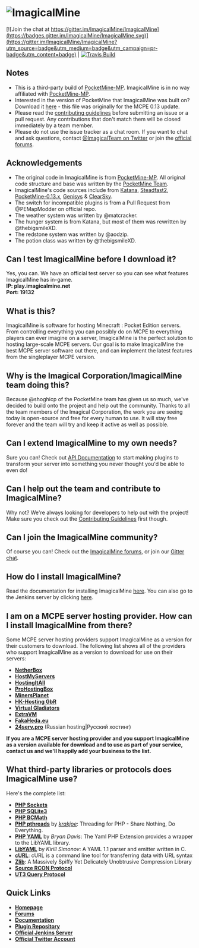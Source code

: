 # ![ImagicalMine](http://i.imgur.com/6Hlm8mn.gif)

[![Join the chat at https://gitter.im/ImagicalMine/ImagicalMine](https://badges.gitter.im/ImagicalMine/ImagicalMine.svg)](https://gitter.im/ImagicalMine/ImagicalMine?utm_source=badge&utm_medium=badge&utm_campaign=pr-badge&utm_content=badge)   |   [![Travis Build](https://travis-ci.org/ImagicalMine/ImagicalMine.svg)](https://travis-ci.org/ImagicalMine/ImagicalMine)

## Notes

- This is a third-party build of [PocketMine-MP](https://github.com/PocketMine/PocketMine-MP). ImagicalMine is in no way affiliated with [PocketMine-MP](https://github.com/PocketMine/PocketMine-MP).
- Interested in the version of PocketMine that ImagicalMine was built on? Download it [here](https://forums.pocketmine.net/threads/make-pocketmine-compatible-with-0-13.12776/#post-130003) - this file was originally for the MCPE 0.13 update.
- Please read the [contributing guidelines](https://github.com/ImagicalMine/ImagicalMine/blob/master/CONTRIBUTING.md) before submitting an issue or a pull request. Any contributions that don't match them will be closed immediately by a team member.
- Please do not use the issue tracker as a chat room. If you want to chat and ask questions, contact [@ImagicalTeam on Twitter](https://twitter.com/ImagicalTeam) or join the [official forums](http://forums.imagicalmine.net).

## Acknowledgements

- The original code in ImagicalMine is from [PocketMine-MP](https://github.com/PocketMine/PocketMine-MP). All original code structure and base was written by the [PocketMine Team](https://github.com/PocketMine).
- ImagicalMine's code sources include from [Katana](https://github.com/Hydreon/Katana), [Steadfast2](https://github.com/Hydreon/Steadfast2), [PocketMine-0.13.x](https://github.com/HmyTeamOrganization/PocketMine-0.13.x), [Genisys](https://github.com/iTXTech/Genisys) & [ClearSky](https://github.com/ClearSkyTeam/ClearSky).
- The switch for incompatible plugins is from a Pull Request from @PEMapModder on official repo.
- The weather system was written by @matcracker.
- The hunger system is from Katana, but most of them was rewritten by @thebigsmileXD.
- The redstone system was written by @aodzip.
- The potion class was written by @thebigsmileXD.

## Can I test ImagicalMine before I download it?

Yes, you can. We have an official test server so you can see what features ImagicalMine has in-game.<br>
**IP: play.imagicalmine.net**<br>
**Port: 19132**

## What is this?

ImagicalMine is software for hosting Minecraft : Pocket Edition servers. From controlling everything you can possibly do on MCPE to everything players can ever imagine on a server, ImagicalMine is the perfect solution to hosting large-scale MCPE servers. Our goal is to make ImagicalMine the best MCPE server software out there, and can implement the latest features from the singleplayer MCPE version.

## Why is the Imagical Corporation/ImagicalMine team doing this?

Because @shoghicp of the PocketMine team has given us so much, we've decided to build onto the project and help out the community. Thanks to all the team members of the Imagical Corporation, the work you are seeing today is open-source and free for every human to use. It will stay free forever and the team will try and keep it active as well as possible.

## Can I extend ImagicalMine to my own needs?

Sure you can! Check out [API Documentation](https://github.com/ImagicalMine/ImagicalMine/wiki/Plugins) to start making plugins to transform your server into something you never thought you'd be able to even do!

## Can I help out the team and contribute to ImagicalMine?

Why not? We're always looking for developers to help out with the project! Make sure you check out the [Contributing Guidelines](https://github.com/ImagicalMine/ImagicalMine/blob/master/CONTRIBUTING.md) first though.

## Can I join the ImagicalMine community?

Of course you can! Check out the [ImagicalMine forums](http://forums.imagicalmine.net), or join our [Gitter chat](https://gitter.im/ImagicalMine/ImagicalMine).

## How do I install ImagicalMine?

Read the documentation for installing ImagicalMine [here](https://github.com/ImagicalMine/ImagicalMine/wiki/Installation).
You can also go to the Jenkins server by clicking [here](http://jenkins.imagicalmine.net/job/ImagicalMine/).

## I am on a MCPE server hosting provider. How can I install ImagicalMine from there?

Some MCPE server hosting providers support ImagicalMine as a version for their customers to download. The following list shows all of the providers who support ImagicalMine as a version to download for use on their servers:
* __[NetherBox](http://netherbox.com)__
* __[HostMyServers](http://hostmyservers.com)__
* __[HostingItAll](http://hostingitall.com)__
* __[ProHostingBox](https://prohostingbox.com)__
* __[MinersPlanet](http://minersplanet.com)__
* __[HK-Hosting GbR](https://hk-hosting.de)__
* __[Virtual Gladiators](http://virtualgladiators.com)__
* __[ExtraVM](https://www.extravm.com/minecraft.html)__
* __[FakaHeda.eu](http://www.fakaheda.eu/)__
* __[24serv.pro](https://24serv.pro/)__ (Russian hosting|Русский хостинг)

**If you are a MCPE server hosting provider and you support ImagicalMine as a version available for download and to use as part of your service, contact us and we'll happily add your business to the list.**

## What third-party libraries or protocols does ImagicalMine use?

Here's the complete list:
* __[PHP Sockets](http://php.net/manual/en/book.sockets.php)__
* __[PHP SQLite3](http://php.net/manual/en/book.sqlite3.php)__
* __[PHP BCMath](http://php.net/manual/en/book.bc.php)__
* __[PHP pthreads](http://pthreads.org/)__ by _[krakjoe](https://github.com/krakjoe)_: Threading for PHP - Share Nothing, Do Everything.
* __[PHP YAML](https://code.google.com/p/php-yaml/)__ by _Bryan Davis_: The Yaml PHP Extension provides a wrapper to the LibYAML library.
* __[LibYAML](http://pyyaml.org/wiki/LibYAML)__ by _Kirill Simonov_: A YAML 1.1 parser and emitter written in C.
* __[cURL](http://curl.haxx.se/)__: cURL is a command line tool for transferring data with URL syntax
* __[Zlib](http://www.zlib.net/)__: A Massively Spiffy Yet Delicately Unobtrusive Compression Library
* __[Source RCON Protocol](https://developer.valvesoftware.com/wiki/Source_RCON_Protocol)__
* __[UT3 Query Protocol](http://wiki.unrealadmin.org/UT3_query_protocol)__

## Quick Links

* __[Homepage](http://imagicalmine.net/)__
* __[Forums](http://forums.imagicalmine.net/)__
* __[Documentation](https://github.com/ImagicalMine/ImagicalMine/wiki)__
* __[Plugin Repository](http://forums.imagicalmine.net/plugins)__
* __[Official Jenkins Server](http://jenkins.imagicalmine.net/job/ImagicalMine/)__
* __[Official Twitter Account](https://twitter.com/ImagicalCorp)__
